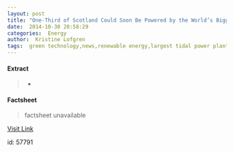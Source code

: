 ```yaml
---
layout: post
title: "One-Third of Scotland Could Soon Be Powered by the World’s Biggest Underwater “Windmill” Tidal Plant"
date:  2014-10-30 20:58:29 
categories:  Energy      
author:  Kristine Lofgren                                              
tags:  green technology,news,renewable energy,largest tidal power plant,meygen,meygen tidal power,pentland firth tidal farm,pentland firth underwater power plant,pentland firth windmills,scotland power,scotland renewable energy,scotland tidal power plant,scotland windmill plant,tidal power plant,underwater power plant                                                                                                                                                                                                                                                                                                                                                                                                                                                                       
---
```



#### Extract
>+

#### Factsheet
>factsheet unavailable

[Visit Link](http://inhabitat.com/one-third-of-scotland-could-soon-be-powered-by-the-worlds-biggest-underwater-windmill-tidal-plant/)

id:   57791 

